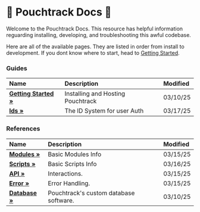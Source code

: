 # 📖 Pouchtrack Docs 📖

Welcome to the Pouchtrack Docs. This resource has helpful information reguarding installing, developing, and troubleshooting this awful codebase.

Here are all of the available pages. They are listed in order from install to development. If you dont know where to start, head to [Getting Started](gettingstarted.md).

### Guides

| Name | Description | Modified |
| :---------- | :---------- | :--------|
| **[Getting Started »](guides/gettingstarted.md)** | Installing and Hosting Pouchtrack | 03/10/25 |
| **[Ids »](guides/ids.md)** | The ID System for user Auth | 03/17/25 |

### References 
| Name | Description | Modified |
| :---------- | :---------- | :--------|
| **[Modules »](references/modules.md)** | Basic Modules Info | 03/15/25 |
| **[Scripts »](references/scripts.md)** | Basic Scripts Info | 03/16/25 |
| **[API »](references/api.md)** | Interactions. | 03/15/25 |
| **[Error »](references/error.md)** | Error Handling. | 03/15/25 |
| **[Database »](references/database.md)** | Pouchtrack's custom database software. | 03/10/25 |
